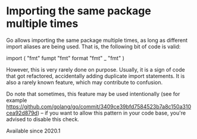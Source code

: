 # Importing the same package multiple times

Go allows importing the same package multiple times, as long as
different import aliases are being used. That is, the following
bit of code is valid:

import (
    "fmt"
    fumpt "fmt"
    format "fmt"
    _ "fmt"
)

However, this is very rarely done on purpose. Usually, it is a
sign of code that got refactored, accidentally adding duplicate
import statements. It is also a rarely known feature, which may
contribute to confusion.

Do note that sometimes, this feature may be used
intentionally (see for example
https://github.com/golang/go/commit/3409ce39bfd7584523b7a8c150a310cea92d879d)
– if you want to allow this pattern in your code base, you're
advised to disable this check.

Available since
    2020.1
